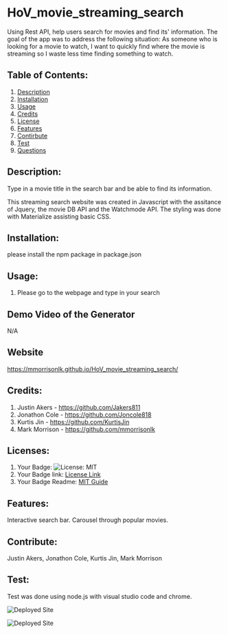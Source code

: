 # HoV_movie_streaming_search
Using Rest API, help users search for movies and find its' information.
The goal of the app was to address the following situation:
    As someone who is looking for a movie to watch,
    I want to quickly find where the movie is streaming so
    I waste less time finding something to watch.

## Table of Contents:
  1. [Description](#description)
  2. [Installation](#installation)
  3. [Usage](#usage)
  4. [Credits](#credits)
  5. [License](#license)
  6. [Features](#features)
  7. [Contirbute](#contribute)
  8. [Test](#test)
  9. [Questions](#questions)

## Description:
Type in a movie title in the search bar and be able to find its information. 


This streaming search website was created in Javascript with the assitance of Jquery, the movie DB API and the Watchmode API. The styling was done with Materialize assisting basic CSS.

## Installation:
please install the npm package in package.json

## Usage:
1. Please go to the webpage and type in your search

## Demo Video of the Generator
N/A

## Website
https://mmorrisonlk.github.io/HoV_movie_streaming_search/

## Credits:
1. Justin Akers - https://github.com/Jakers811
2. Jonathon Cole - https://github.com/Joncole818
3. Kurtis Jin - https://github.com/KurtisJin
4. Mark Morrison - https://github.com/mmorrisonlk

## Licenses:
1. Your Badge: ![License: MIT](https://img.shields.io/badge/License-MIT-yellow.svg)
2. Your Badge link: <a href = "https://opensource.org/licenses/MIT">License Link</a>
3. Your Badge Readme: <a href = "https://gist.github.com/ckib16/8732561535ed766cd6b8">MIT Guide</a>

## Features:
Interactive search bar. Carousel through popular movies. 

## Contribute:
Justin Akers, Jonathon Cole, Kurtis Jin, Mark Morrison

## Test:
Test was done using node.js with visual studio code and chrome.

![Deployed Site](https://github.com/mmorrisonlk/smu_Project_One/blob/main/assets/pictures/streamingSearchLandingPage.png?raw=true "Landing Page")

![Deployed Site](https://github.com/mmorrisonlk/smu_Project_One/blob/main/assets/pictures/streaminSearchExampleSearch.png?raw=true "Example Search")


